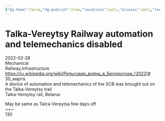 ```yaml
---
{"dg-home":false,"dg-publish":true,"locations":null,"aliases":null,"location":"Talka-Vereytsy trail, Belarus","title":"Talka-Vereytsy Railway automation and telemechanics disabled","tag":"mechanical, railway, infrastructure","date":"2022-02-28","permalink":"/talka-vereytsy-railway-automation-and-telemechanics-disabled/","dgHomeLink":true,"dgPassFrontmatter":true}
---
```



# Talka-Vereytsy Railway automation and telemechanics disabled

2022-02-28  
Mechanical  
Railway,Infrastructure  
https://ru.wikipedia.org/wiki/Рельсовая_война_в_Белоруссии_(2022)# 30_марта  
A device of automation and telemechanics of the SCB was brought out on the Talka-Vereytsy trail  
Talka-Vereytsy rail, Belarus

May be same as Talca-Vereytsa few days off  
~+~  
130
